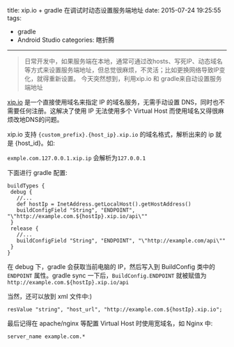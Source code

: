 title: xip.io + gradle 在调试时动态设置服务端地址
date: 2015-07-24 19:25:55
tags:
 - gradle
 - Android Studio
categories: 瞎折腾
---

> 日常开发中，如果服务端在本地，通常可通过改hosts、写死IP、动态域名等方式来设置服务端地址，但总觉很麻烦，不灵活；比如更换网络导致IP变化，就得重新设置。
> 今天突然想到，利用xip.io 和 gradle来自动设置服务端地址

<!--more-->
 [xip.io](http://xip.io) 是一个直接使用域名来指定 IP 的域名服务，无需手动设置 DNS，同时也不需要任何注册。这解决了使用 IP 无法使用多个 Virtual Host 而使用域名又得很麻烦改地DNS的问题。

 xip.io 支持 `{custom_prefix}.{host_ip}.xip.io` 的域名格式，解析出来的 ip 就是 {host_id}。如:

 `exmple.com.127.0.0.1.xip.ip` 会解析为`127.0.0.1`

 下面进行 gradle 配置:

 ```
 buildTypes {
  debug {
    //...
    def hostIp = InetAddress.getLocalHost().getHostAddress()
    buildConfigField "String", "ENDPOINT", "\"http://example.com.${hostIp}.xip.io/api\""
  }
  release {
	//...
    buildConfigField "String", "ENDPOINT", "\"http://example.com/api\""
  }
}

 ```

 在 debug 下，gradle 会获取当前电脑的 IP，然后写入到 BuildConfig 类中的 `ENDPOINT` 属性。gradle sync 一下后，`BuildConfig.ENDPOINT` 就被赋值为 `http://example.com.${hostIp}.xip.io/api`

 当然，还可以放到 xml 文件中:)

 ```
 resValue "string", "host_url", "http://example.com.${hostIp}.xip.io";
 ```


 最后记得在 apache/nginx 等配置 Virtual Host 时使用宽域名，如 Nginx 中:

 ```
 server_name example.com.*
 ```
